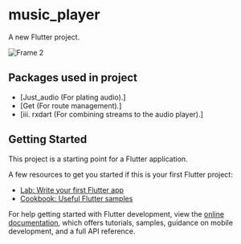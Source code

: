 # music_player

A new Flutter project.

![Frame 2](https://user-images.githubusercontent.com/72148803/185663837-f28f1c7c-1efa-4fe3-be4b-87f7c07bb916.png)

## Packages used in project 

- [Just_audio (For plating audio).]
- [Get (For route management).]
- [iii. rxdart (For combining streams to the audio player).]


## Getting Started

This project is a starting point for a Flutter application.

A few resources to get you started if this is your first Flutter project:

- [Lab: Write your first Flutter app](https://docs.flutter.dev/get-started/codelab)
- [Cookbook: Useful Flutter samples](https://docs.flutter.dev/cookbook)

For help getting started with Flutter development, view the
[online documentation](https://docs.flutter.dev/), which offers tutorials,
samples, guidance on mobile development, and a full API reference.
